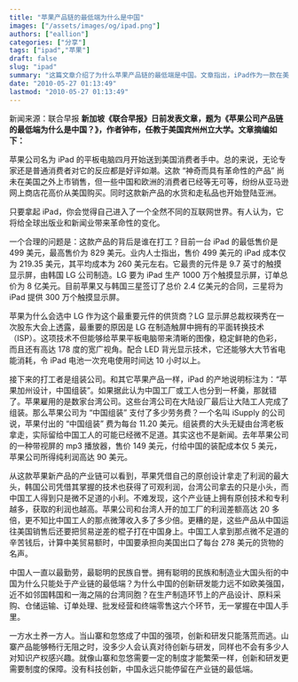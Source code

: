 ```yaml
---
title: "苹果产品链的最低端为什么是中国"
images: ["/assets/images/og/ipad.png"]
authors: ["eallion"]
categories: ["分享"]
tags: ["ipad","苹果"]
draft: false
slug: "ipad"
summary: "这篇文章介绍了为什么苹果产品链的最低端是中国。文章指出，iPad作为一款在美国以外市场热销的产品，其背后的供应链主要在中国进行。文章透露，iPad的触摸显示屏是由韩国LG公司制造的，而中国扮演的只是组装环节，中国工人的劳务费非常低。文章的结论是，尽管中国在苹果产品链中处于低端角色，但其组装和生产环节为全球消费者提供了便宜的价格。"
date: "2010-05-27 01:13:49"
lastmod: "2010-05-27 01:13:49"
---
```



新闻来源：联合早报
<strong > 新加坡《联合早报》日前发表文章，题为《苹果公司产品链的最低端为什么是中国？》，作者钟布，任教于美国宾州州立大学。文章摘编如下：</strong>

苹果公司名为 iPad 的平板电脑四月开始送到美国消费者手中。总的来说，无论专家还是普通消费者对它的反应都是好评如潮。这款 “神奇而具有革命性的产品” 尚未在美国之外上市销售，但一些中国和欧洲的消费者已经等无可等，纷纷从亚马逊网上商店花高价从美国购买。同时这款新产品的水货和走私品也开始登陆亚洲。

只要拿起 iPad，你会觉得自己进入了一个全然不同的互联网世界。有人认为，它将给全球出版业和新闻业带来革命性的变化。

一个合理的问题是：这款产品的背后是谁在打工？目前一台 iPad 的最低售价是 499 美元，最高售价为 829 美元。业内人士指出，售价 499 美元的  iPad 成本仅为 219.35 美元，其平均成本为 260 美元左右。它最贵的元件是 9.7 英寸的触摸显示屏，由韩国 LG 公司制造。LG 要为 iPad 生产  1000 万个触摸显示屏，订单总价为 8 亿美元。目前苹果又与韩国三星签订了总价 2.4 亿美元的合同，三星将为 iPad  提供 300 万个触摸显示屏。

苹果为什么会选中 LG 作为这个最重要元件的供货商？LG 显示屏总裁权瑛秀在一次股东大会上透露，最重要的原因是 LG 在制造触屏中拥有的平面转换技术（ISP）。这项技术不但能够给苹果平板电脑带来清晰的图像，稳定鲜艳的色彩，而且还有高达 178 度的宽广视角。配合 LED 背光显示技术，它还能够大大节省电能消耗，令 iPad 电池一次充电使用时间达 10 小时以上。

接下来的打工者是组装公司。和其它苹果产品一样，iPad 的产地说明标注为：“苹果加州设计，中国组装”。如果据此认为中国工厂或工人也分到一杯羹，那就错了。苹果雇用的是数家台湾公司。这些台湾公司在大陆设厂最后让大陆工人完成了组装。那么苹果公司为 “中国组装” 支付了多少劳务费？一个名叫 iSupply 的公司说，苹果付出的 “中国组装” 费为每台 11.20 美元。组装费的大头无疑由台湾老板拿走，实际留给中国工人的可能已经微不足道。其实这也不是新闻。去年苹果公司的一种带视屏的 mp3 播放器，售价 149 美元，付给中国的装配成本仅 5 美元，苹果公司所得纯利润高达 90 美元。

从这款苹果新产品的产业链可以看到，苹果凭借自己的原创设计拿走了利润的最大头，韩国公司凭借其掌握的技术也获得了可观利润，台湾公司拿去的只是小头，而中国工人得到只是微不足道的小利。不难发现，这个产业链上拥有原创技术和专利越多，获取的利润也越高。苹果公司和台湾人开的加工厂的利润差额高达 20 多倍，更不知比中国工人的那点微薄收入多了多少倍。更糟的是，这些产品从中国运往美国销售后还要把贸易逆差的棍子打在中国身上。中国工人拿到那点微不足道的辛苦钱后，计算中美贸易额时，中国要承担向美国出口了每台 278 美元的货物的名声。

中国人一直以最勤劳，最聪明的民族自誉。拥有聪明的民族和制造业大国头衔的中国为什么只能处于产业链的最低端？为什么中国的创新研发能力远不如欧美强国，近不如邻国韩国和一海之隔的台湾同胞？在生产制造环节上的产品设计、原料采购、仓储运输、订单处理、批发经营和终端零售这六个环节，无一掌握在中国人手里。

一方水土养一方人。当山寨和忽悠成了中国的强项，创新和研发只能落荒而逃。山寨产品能够畅行无阻之时，没多少人会认真对待创新与研发，同样也不会有多少人对知识产权感兴趣。就像山寨和忽悠需要一定的制度才能繁荣一样，创新和研发更需要制度的保障。没有科技创新，中国永远只能停留在产业链的最低端。
